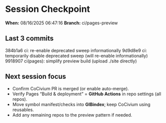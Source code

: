 # Session Checkpoint

**When:** 08/16/2025 06:47:16
**Branch:** ci/pages-preview

## Last 3 commits
384b1a6 ci: re-enable deprecated sweep informationally
9d9d8e9 ci: temporarily disable deprecated sweep (will re-enable informationally)
9918907 ci(pages): simplify preview build (upload ./site directly)

## Next session focus
- Confirm CoCivium PR is merged (or enable auto-merge).
- Verify Pages “Build & deployment” = **GitHub Actions** in repo settings (all repos).
- Move symbol manifest/checks into **GIBindex**; keep CoCivium using reusables.
- Add any remaining repos to the preview pattern if needed.



